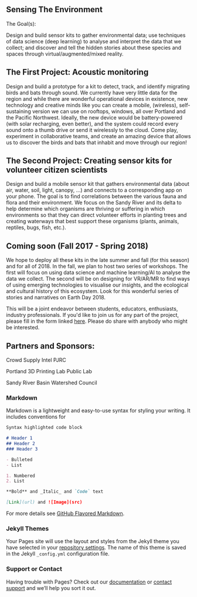 ## Sensing The Environment

The Goal(s):

Design and build sensor kits to gather environmental data; use techniques of data science (deep learning) to analyse and interpret the data that we collect; and discover and tell the hidden stories about these species and spaces through virtual/augmented/mixed reality.

## The First Project: Acoustic monitoring

Design and build a prototype for a kit to detect, track, and identify migrating birds and bats through sound. We currently have very little data for the region and while there are wonderful operational devices in existence, new technology and creative minds like you can create a mobile, (wireless), self-sustaining version we can use on rooftops, windows, all over Portland and the Pacific Northwest. Ideally, the new device would be battery-powered (with solar recharging, even better), and the system could record every sound onto a thumb drive or send it wirelessly to the cloud. Come play, experiment in collaborative teams, and create an amazing device that allows us to discover the birds and bats that inhabit and move through our region!

## The Second Project:  Creating sensor kits for volunteer citizen scientists

Design and build a mobile sensor kit that gathers environmental data (about air, water, soil, light, canopy, ...) and connects to a corresponding app on your phone. The goal is to find correlations between the various fauna and flora and their environment. We focus on the Sandy River and its delta to help determine which organisms are thriving or suffering in which environments so that they can direct volunteer efforts in planting trees and creating waterways that best support these organisms (plants, animals, reptiles, bugs, fish, etc.).

## Coming soon (Fall 2017 - Spring 2018) 

We hope to deploy all these kits in the late summer and fall (for this season) and for all of 2018. In the fall, we plan to host two series of workshops. The first will focus on using data science and machine learning/AI to analyse the data we collect. The second will be on designing for VR/AR/MR to find ways of using emerging technologies to visualise our insights, and the ecological and cultural history of this ecosystem. Look for this wonderful series of stories and narratives on Earth Day 2018.

This will be a joint endeavor between students, educators, enthusiasts, industry professionals. If you'd like to join us for any part of the project, please fill in the form linked [here](https://docs.google.com/forms/d/e/1FAIpQLScTNxteeEh9IDyZ1IKpFbsVLDmX8_wpJ85FPkn2K6Pn-vygRQ/viewform?usp=sf_link). Please do share with anybody who might be interested.

## Partners and Sponsors:

Crowd Supply                     Intel                       PJRC

Portland 3D Printing Lab                 Public Lab                      

Sandy River Basin Watershed Council

### Markdown

Markdown is a lightweight and easy-to-use syntax for styling your writing. It includes conventions for

```markdown
Syntax highlighted code block

# Header 1
## Header 2
### Header 3

- Bulleted
- List

1. Numbered
2. List

**Bold** and _Italic_ and `Code` text

[Link](url) and ![Image](src)
```

For more details see [GitHub Flavored Markdown](https://guides.github.com/features/mastering-markdown/).

### Jekyll Themes

Your Pages site will use the layout and styles from the Jekyll theme you have selected in your [repository settings](https://github.com/MakeThinkCodePNCA/Sensing-The-Environment/settings). The name of this theme is saved in the Jekyll `_config.yml` configuration file.

### Support or Contact

Having trouble with Pages? Check out our [documentation](https://help.github.com/categories/github-pages-basics/) or [contact support](https://github.com/contact) and we’ll help you sort it out.
